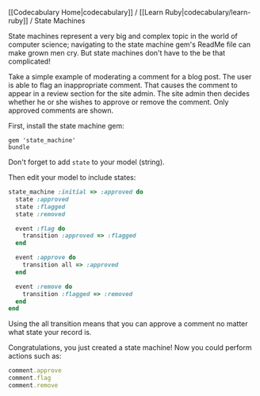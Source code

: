 [[Codecabulary Home|codecabulary]] / [[Learn Ruby|codecabulary/learn-ruby]] / State Machines

<!-- ---title: State Machines -->

State machines represent a very big and complex topic in the world of computer science; navigating to the state machine gem's ReadMe file can make grown men cry. But state machines don't have to the be that complicated!

Take a simple example of moderating a comment for a blog post. The user is able to flag an inappropriate comment. That causes the comment to appear in a review section for the site admin. The site admin then decides whether he or she wishes to approve or remove the comment. Only approved comments are shown.

First, install the state machine gem:

```
gem 'state_machine'
bundle
```

Don't forget to add <code>state</code> to your model (string).

Then edit your model to include states:
```ruby
state_machine :initial => :approved do
  state :approved
  state :flagged
  state :removed

  event :flag do
    transition :approved => :flagged
  end

  event :approve do
    transition all => :approved
  end

  event :remove do
    transition :flagged => :removed
  end
end
```
  Using the all transition means that you can approve a comment no matter what state your record is.

  Congratulations, you just created a state machine! Now you could perform actions such as:
```ruby
comment.approve
comment.flag
comment.remove
```
